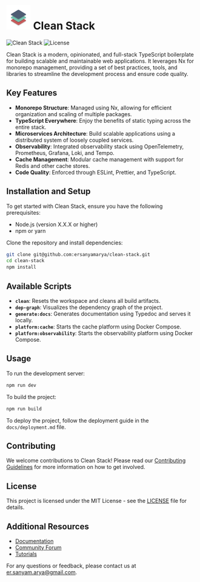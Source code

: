 # <img src="./apps/docs/static/img/logo.svg" alt="Logo" width="64"/> Clean Stack

![Clean Stack](https://img.shields.io/badge/Clean%20Stack-v1.0.0-blue) ![License](https://img.shields.io/badge/License-MIT-green)

Clean Stack is a modern, opinionated, and full-stack TypeScript boilerplate for building scalable and maintainable web applications. It leverages Nx for monorepo management, providing a set of best practices, tools, and libraries to streamline the development process and ensure code quality.

## Key Features

- **Monorepo Structure**: Managed using Nx, allowing for efficient organization and scaling of multiple packages.
- **TypeScript Everywhere**: Enjoy the benefits of static typing across the entire stack.
- **Microservices Architecture**: Build scalable applications using a distributed system of loosely coupled services.
- **Observability**: Integrated observability stack using OpenTelemetry, Prometheus, Grafana, Loki, and Tempo.
- **Cache Management**: Modular cache management with support for Redis and other cache stores.
- **Code Quality**: Enforced through ESLint, Prettier, and TypeScript.

## Installation and Setup

To get started with Clean Stack, ensure you have the following prerequisites:

- Node.js (version X.X.X or higher)
- npm or yarn

Clone the repository and install dependencies:

```bash
git clone git@github.com:ersanyamarya/clean-stack.git
cd clean-stack
npm install
```

## Available Scripts

- **`clean`**: Resets the workspace and cleans all build artifacts.
- **`dep-graph`**: Visualizes the dependency graph of the project.
- **`generate:docs`**: Generates documentation using Typedoc and serves it locally.
- **`platform:cache`**: Starts the cache platform using Docker Compose.
- **`platform:observability`**: Starts the observability platform using Docker Compose.

## Usage

To run the development server:

```bash
npm run dev
```

To build the project:

```bash
npm run build
```

To deploy the project, follow the deployment guide in the `docs/deployment.md` file.

## Contributing

We welcome contributions to Clean Stack! Please read our [Contributing Guidelines](CONTRIBUTING.md) for more information on how to get involved.

## License

This project is licensed under the MIT License - see the [LICENSE](LICENSE) file for details.

## Additional Resources

- [Documentation](https://ersanyamarya.github.io/clean-stack/)
- [Community Forum](https://your-community-link)
- [Tutorials](https://your-tutorials-link)

For any questions or feedback, please contact us at [er.sanyam.arya@gmail.com](mailto:er.sanyam.arya@gmail.com).
